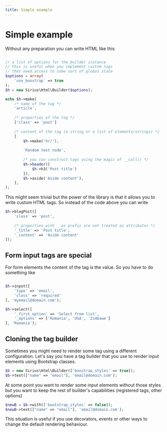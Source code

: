 ```yaml
---
title: Simple example
---
```


# Simple example

Without any preparation you can write HTML like this

```php

// a list of options for the builder instance
// this is useful when you implement custom tags 
// that need access to some sort of global state
$options = array(
	'use_boostrap' => true
);
$h = new Sirius\Html\Builder($options);

echo $h->make(
	/* name of the tag */
	'article',
	
	/* properties of the tag */
	['class' => 'post']
	
	/* content of the tag (a string or a list of elements/strings) */
	[
		$h->make('hr/'),
		
		'Random text node',
		
		/* you can construct tags using the magic of __call() */
		$h->header([
			$h->h3('Post title')
		]),
		$h->aside('Aside content'),
	],
);
```

This might seem trivial but the power of the library is that it allows you to write custom HTML tags. So instead of the code above you can write

```php
$h->blogPost([
    'class' => 'post',
    
    /* properties with _ as prefix are not treated as attributes */
    '_title' => 'Post title',
    '_content' => 'Aside content'
]);
```


## Form input tags are special

For form elements the content of the tag is the value. So you have to do something like

```php

$h->input([
	'type' => 'email',
	'class' => 'required'
], 'myemail@domain.com');

$h->select([
	'_first_option' => 'Select from list',
	'_options' => ['Romania', 'USA', 'Zimbawe']
], 'Romania');
```

## Cloning the tag builder

Sometimes you might need to render some tag using a different configuration. Let's say you have a tag builder that you use to render input elements using Bootstrap classes.

```php
$b = new Sirius\Html\Builder(['boostrap_styles' => true]);
$b->text(["name" => "email"], 'email@domain.com');
```

At some point you want to render some input elements without those styles but you want to keep the rest of builder's capabilities (registered tags, other options)

```php
$newB = $b->with(['bootstrap_styles' => false]);
$newB->text(["name" => "email"], 'email@domain.com');
```

This situation is useful if you use decorators, events or other ways to change the default rendering behaviour.
